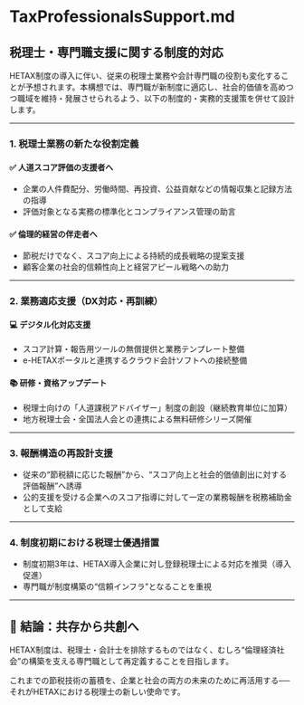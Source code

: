 # TaxProfessionalsSupport.md

## 税理士・専門職支援に関する制度的対応

HETAX制度の導入に伴い、従来の税理士業務や会計専門職の役割も変化することが予想されます。本構想では、専門職が新制度に適応し、社会的価値を高めつつ職域を維持・発展させられるよう、以下の制度的・実務的支援策を併せて設計します。

---

### 1. 税理士業務の新たな役割定義

#### ✅ 人道スコア評価の支援者へ

* 企業の人件費配分、労働時間、再投資、公益貢献などの情報収集と記録方法の指導
* 評価対象となる実務の標準化とコンプライアンス管理の助言

#### ✅ 倫理的経営の伴走者へ

* 節税だけでなく、スコア向上による持続的成長戦略の提案支援
* 顧客企業の社会的信頼性向上と経営アピール戦略への助力

---

### 2. 業務適応支援（DX対応・再訓練）

#### 💻 デジタル化対応支援

* スコア計算・報告用ツールの無償提供と業務テンプレート整備
* e-HETAXポータルと連携するクラウド会計ソフトへの接続整備

#### 📚 研修・資格アップデート

* 税理士向けの「人道課税アドバイザー」制度の創設（継続教育単位に加算）
* 地方税理士会・全国法人会との連携による無料研修シリーズ開催

---

### 3. 報酬構造の再設計支援

* 従来の“節税額に応じた報酬”から、“スコア向上と社会的価値創出に対する評価報酬”へ誘導
* 公的支援を受ける企業へのスコア指導に対して一定の業務報酬を税務補助金として支給

---

### 4. 制度初期における税理士優遇措置

* 制度初期3年は、HETAX導入企業に対し登録税理士による対応を推奨（導入促進）
* 専門職が制度構築の“信頼インフラ”となることを重視

---

## 🎯 結論：共存から共創へ

HETAX制度は、税理士・会計士を排除するものではなく、むしろ“倫理経済社会”の構築を支える専門職として再定義することを目指します。

これまでの節税技術の蓄積を、企業と社会の両方の未来のために再活用する──
それがHETAXにおける税理士の新しい使命です。
